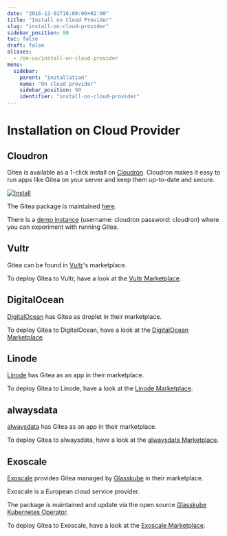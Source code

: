 ```yaml
---
date: "2016-12-01T16:00:00+02:00"
title: "Install on Cloud Provider"
slug: "install-on-cloud-provider"
sidebar_position: 90
toc: false
draft: false
aliases:
  - /en-us/install-on-cloud-provider
menu:
  sidebar:
    parent: "installation"
    name: "On cloud provider"
    sidebar_position: 90
    identifier: "install-on-cloud-provider"
---
```


# Installation on Cloud Provider



## Cloudron

Gitea is available as a 1-click install on [Cloudron](https://cloudron.io).
Cloudron makes it easy to run apps like Gitea on your server and keep them up-to-date and secure.

[![Install](/cloudron.svg)](https://cloudron.io/button.html?app=io.gitea.cloudronapp)

The Gitea package is maintained [here](https://git.cloudron.io/cloudron/gitea-app).

There is a [demo instance](https://my.demo.cloudron.io) (username: cloudron password: cloudron) where
you can experiment with running Gitea.

## Vultr

Gitea can be found in [Vultr](https://www.vultr.com)'s marketplace.

To deploy Gitea to Vultr, have a look at the [Vultr Marketplace](https://www.vultr.com/marketplace/apps/gitea).

## DigitalOcean

[DigitalOcean](https://www.digitalocean.com) has Gitea as droplet in their marketplace.

To deploy Gitea to DigitalOcean, have a look at the [DigitalOcean Marketplace](https://marketplace.digitalocean.com/apps/gitea).

## Linode

[Linode](https://www.linode.com/) has Gitea as an app in their marketplace.

To deploy Gitea to Linode, have a look at the [Linode Marketplace](https://www.linode.com/marketplace/apps/linode/gitea/).

## alwaysdata

[alwaysdata](https://www.alwaysdata.com/) has Gitea as an app in their marketplace.

To deploy Gitea to alwaysdata, have a look at the [alwaysdata Marketplace](https://www.alwaysdata.com/en/marketplace/gitea/).

## Exoscale

[Exoscale](https://www.exoscale.com/) provides Gitea managed by [Glasskube](https://glasskube.eu/) in their marketplace.

Exoscale is a European cloud service provider.

The package is maintained and update via the open source [Glasskube Kubernetes Operator](https://github.com/glasskube/operator).

To deploy Gitea to Exoscale, have a look at the [Exoscale Marketplace](https://www.exoscale.com/marketplace/listing/glasskube-gitea/).
